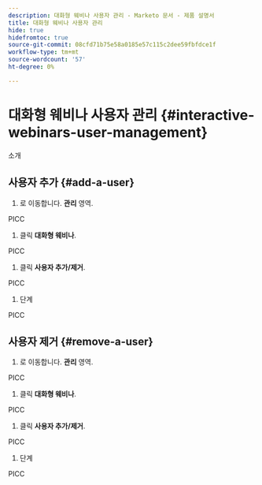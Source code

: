 ```yaml
---
description: 대화형 웨비나 사용자 관리 - Marketo 문서 - 제품 설명서
title: 대화형 웨비나 사용자 관리
hide: true
hidefromtoc: true
source-git-commit: 08cfd71b75e58a0185e57c115c2dee59fbfdce1f
workflow-type: tm+mt
source-wordcount: '57'
ht-degree: 0%

---
```


# 대화형 웨비나 사용자 관리 {#interactive-webinars-user-management}

소개

## 사용자 추가 {#add-a-user}

1. 로 이동합니다. **관리** 영역.

PICC

1. 클릭 **대화형 웨비나**.

PICC

1. 클릭 **사용자 추가/제거**.

PICC

1. 단계

PICC

## 사용자 제거 {#remove-a-user}

1. 로 이동합니다. **관리** 영역.

PICC

1. 클릭 **대화형 웨비나**.

PICC

1. 클릭 **사용자 추가/제거**.

PICC

1. 단계

PICC
